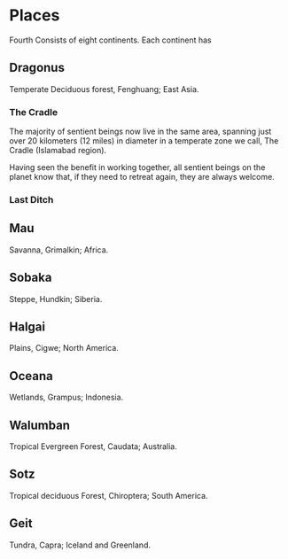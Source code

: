# Places

Fourth Consists of eight continents. Each continent has

## Dragonus

Temperate Deciduous forest, Fenghuang; East Asia.

### The Cradle

The majority of sentient beings now live in the same area, spanning just over 20 kilometers (12 miles) in diameter in a temperate zone we call, The Cradle (Islamabad region).

Having seen the benefit in working together, all sentient beings on the planet know that, if they need to retreat again, they are always welcome.

### Last Ditch

## Mau

Savanna, Grimalkin; Africa.

## Sobaka

Steppe, Hundkin; Siberia.

## Halgai

Plains, Cigwe; North America.

## Oceana

Wetlands, Grampus; Indonesia.

## Walumban

Tropical Evergreen Forest, Caudata; Australia.

## Sotz

Tropical deciduous Forest, Chiroptera; South America.

## Geit

Tundra, Capra; Iceland and Greenland.
